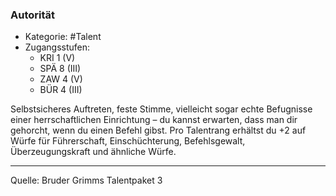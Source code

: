 ### Autorität

- Kategorie: #Talent
- Zugangsstufen:
  - KRI 1 (V)
  - SPÄ 8 (III)
  - ZAW 4 (V)
  - BÜR 4 (III)

Selbstsicheres Auftreten, feste Stimme, vielleicht sogar echte Befugnisse einer herrschaftlichen Einrichtung – du kannst erwarten, dass man dir gehorcht, wenn du einen Befehl gibst. Pro Talentrang erhältst du +2 auf Würfe für Führerschaft, Einschüchterung, Befehlsgewalt, Überzeugungskraft und ähnliche Würfe.

---

Quelle: Bruder Grimms Talentpaket 3
